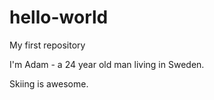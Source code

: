 # hello-world
My first repository

I'm Adam - a 24 year old man living in Sweden. 

Skiing is awesome. 
